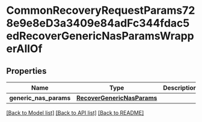 # CommonRecoveryRequestParams728e9e8eD3a3409e84adFc344fdac5edRecoverGenericNasParamsWrapperAllOf


## Properties
Name | Type | Description | Notes
------------ | ------------- | ------------- | -------------
**generic_nas_params** | [**RecoverGenericNasParams**](RecoverGenericNasParams.md) |  | [optional] 

[[Back to Model list]](../README.md#documentation-for-models) [[Back to API list]](../README.md#documentation-for-api-endpoints) [[Back to README]](../README.md)


